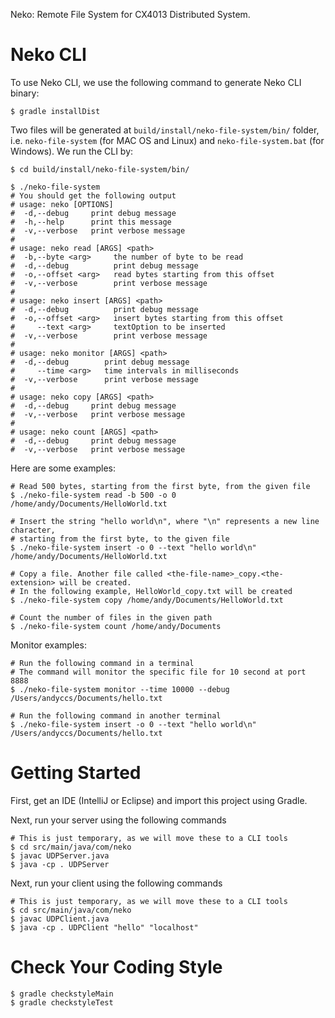 Neko: Remote File System for CX4013 Distributed System.

# Neko CLI

To use Neko CLI, we use the following command to generate Neko CLI binary:

```Shell
$ gradle installDist
```

Two files will be generated at `build/install/neko-file-system/bin/` folder, i.e. `neko-file-system` (for MAC OS
and Linux) and `neko-file-system.bat` (for Windows). We run the CLI by:

```Shell
$ cd build/install/neko-file-system/bin/

$ ./neko-file-system
# You should get the following output
# usage: neko [OPTIONS]
#  -d,--debug     print debug message
#  -h,--help      print this message
#  -v,--verbose   print verbose message
# 
# usage: neko read [ARGS] <path>
#  -b,--byte <arg>     the number of byte to be read
#  -d,--debug          print debug message
#  -o,--offset <arg>   read bytes starting from this offset
#  -v,--verbose        print verbose message
# 
# usage: neko insert [ARGS] <path>
#  -d,--debug          print debug message
#  -o,--offset <arg>   insert bytes starting from this offset
#     --text <arg>     textOption to be inserted
#  -v,--verbose        print verbose message
# 
# usage: neko monitor [ARGS] <path>
#  -d,--debug        print debug message
#     --time <arg>   time intervals in milliseconds
#  -v,--verbose      print verbose message
# 
# usage: neko copy [ARGS] <path>
#  -d,--debug     print debug message
#  -v,--verbose   print verbose message
# 
# usage: neko count [ARGS] <path>
#  -d,--debug     print debug message
#  -v,--verbose   print verbose message
```

Here are some examples:

```Shell
# Read 500 bytes, starting from the first byte, from the given file
$ ./neko-file-system read -b 500 -o 0 /home/andy/Documents/HelloWorld.txt

# Insert the string "hello world\n", where "\n" represents a new line character,
# starting from the first byte, to the given file
$ ./neko-file-system insert -o 0 --text "hello world\n" /home/andy/Documents/HelloWorld.txt

# Copy a file. Another file called <the-file-name>_copy.<the-extension> will be created.
# In the following example, HelloWorld_copy.txt will be created
$ ./neko-file-system copy /home/andy/Documents/HelloWorld.txt

# Count the number of files in the given path
$ ./neko-file-system count /home/andy/Documents
```

Monitor examples:

```Shell
# Run the following command in a terminal
# The command will monitor the specific file for 10 second at port 8888
$ ./neko-file-system monitor --time 10000 --debug /Users/andyccs/Documents/hello.txt

# Run the following command in another terminal
$ ./neko-file-system insert -o 0 --text "hello world\n" /Users/andyccs/Documents/hello.txt
```

# Getting Started

First, get an IDE (IntelliJ or Eclipse) and import this project using Gradle. 

Next, run your server using the following commands

```Shell
# This is just temporary, as we will move these to a CLI tools
$ cd src/main/java/com/neko
$ javac UDPServer.java
$ java -cp . UDPServer
```

Next, run your client using the following commands

```Shell
# This is just temporary, as we will move these to a CLI tools
$ cd src/main/java/com/neko
$ javac UDPClient.java
$ java -cp . UDPClient "hello" "localhost"
```

# Check Your Coding Style

```Shell
$ gradle checkstyleMain
$ gradle checkstyleTest
```